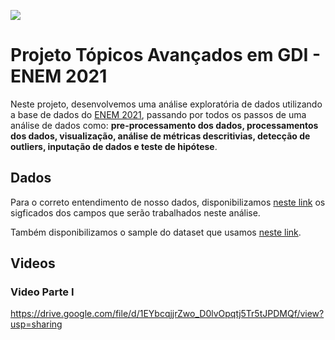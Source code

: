 ![](https://upload.wikimedia.org/wikipedia/pt/8/80/Enem_logo.png)
# Projeto Tópicos Avançados em GDI - ENEM 2021
Neste projeto, desenvolvemos uma análise exploratória de dados utilizando a base de dados do [ENEM 2021](https://www.gov.br/inep/pt-br/acesso-a-informacao/dados-abertos/microdados/enem), passando por todos os passos de uma análise de dados como: **pre-processamento dos dados, processamentos dos dados, visualização, análise de métricas descritivias, detecção de outliers, inputação de dados e teste de hipótese**.

## Dados
Para o correto entendimento de nosso dados, disponibilizamos [neste link](https://docs.google.com/spreadsheets/d/1-y2XLTG_AWINH6F4FKPcjfNl1yeFIPujACHJwHKMR5Y/edit?usp=sharing) os sigficados dos campos que serão trabalhados neste análise.

Também disponibilizamos o sample do dataset que usamos [neste link](https://drive.google.com/drive/folders/1e7p0jmvarkBoupnZAErkrlykCUNucI73?usp=sharing).

## Videos
### Video Parte I
https://drive.google.com/file/d/1EYbcqjjrZwo_D0lvOpqtj5Tr5tJPDMQf/view?usp=sharing
